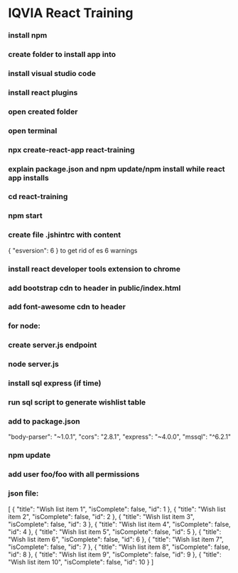 # IQVIA React Training
 ### install npm
 ### create folder to install app into
 ### install visual studio code
 ### install react plugins
 ### open created folder
 ### open terminal
 ### npx create-react-app react-training
 ### explain package.json and npm update/npm install while react app installs
 ### cd react-training
 ### npm start
 ### create file .jshintrc with content
{
    "esversion": 6
} to get rid of es 6 warnings
 ### install react developer tools extension to chrome
 ### add bootstrap cdn to header in public/index.html
 ### add font-awesome cdn to header

 ### for node:
 ### create server.js endpoint
 ### node server.js

 ### install sql express (if time)
 ### run sql script to generate wishlist table
 ### add to package.json
"body-parser": "~1.0.1",
"cors": "2.8.1",
"express": "~4.0.0",
"mssql": "^6.2.1"
 ### npm update
 ### add user foo/foo with all permissions

 ### json file:
[
    {
        "title": "Wish list item 1",
        "isComplete": false,
        "id": 1
    },
    {
        "title": "Wish list item 2",
        "isComplete": false,
        "id": 2
    },
    {
        "title": "Wish list item 3",
        "isComplete": false,
        "id": 3
    },
    {
        "title": "Wish list item 4",
        "isComplete": false,
        "id": 4
    },
    {
        "title": "Wish list item 5",
        "isComplete": false,
        "id": 5
    },
    {
        "title": "Wish list item 6",
        "isComplete": false,
        "id": 6
    },
    {
        "title": "Wish list item 7",
        "isComplete": false,
        "id": 7
    },
    {
        "title": "Wish list item 8",
        "isComplete": false,
        "id": 8
    },
    {
        "title": "Wish list item 9",
        "isComplete": false,
        "id": 9
    },
    {
        "title": "Wish list item 10",
        "isComplete": false,
        "id": 10
    }
]